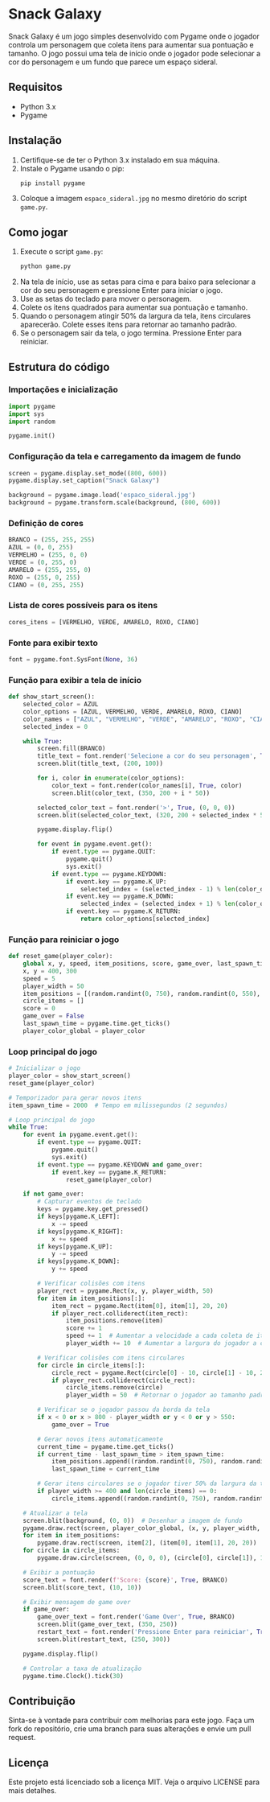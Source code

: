 # Snack Galaxy

Snack Galaxy é um jogo simples desenvolvido com Pygame onde o jogador controla um personagem que coleta itens para aumentar sua pontuação e tamanho. O jogo possui uma tela de início onde o jogador pode selecionar a cor do personagem e um fundo que parece um espaço sideral.

## Requisitos

- Python 3.x
- Pygame

## Instalação

1. Certifique-se de ter o Python 3.x instalado em sua máquina.
2. Instale o Pygame usando o pip:
   ```bash
   pip install pygame
   ```
3. Coloque a imagem `espaco_sideral.jpg` no mesmo diretório do script `game.py`.

## Como jogar

1. Execute o script `game.py`:
   ```bash
   python game.py
   ```
2. Na tela de início, use as setas para cima e para baixo para selecionar a cor do seu personagem e pressione Enter para iniciar o jogo.
3. Use as setas do teclado para mover o personagem.
4. Colete os itens quadrados para aumentar sua pontuação e tamanho.
5. Quando o personagem atingir 50% da largura da tela, itens circulares aparecerão. Colete esses itens para retornar ao tamanho padrão.
6. Se o personagem sair da tela, o jogo termina. Pressione Enter para reiniciar.

## Estrutura do código

### Importações e inicialização

```python
import pygame
import sys
import random

pygame.init()
```

### Configuração da tela e carregamento da imagem de fundo

```python
screen = pygame.display.set_mode((800, 600))
pygame.display.set_caption("Snack Galaxy")

background = pygame.image.load('espaco_sideral.jpg')
background = pygame.transform.scale(background, (800, 600))
```

### Definição de cores

```python
BRANCO = (255, 255, 255)
AZUL = (0, 0, 255)
VERMELHO = (255, 0, 0)
VERDE = (0, 255, 0)
AMARELO = (255, 255, 0)
ROXO = (255, 0, 255)
CIANO = (0, 255, 255)
```

### Lista de cores possíveis para os itens

```python
cores_itens = [VERMELHO, VERDE, AMARELO, ROXO, CIANO]
```

### Fonte para exibir texto

```python
font = pygame.font.SysFont(None, 36)
```

### Função para exibir a tela de início

```python
def show_start_screen():
    selected_color = AZUL
    color_options = [AZUL, VERMELHO, VERDE, AMARELO, ROXO, CIANO]
    color_names = ["AZUL", "VERMELHO", "VERDE", "AMARELO", "ROXO", "CIANO"]
    selected_index = 0

    while True:
        screen.fill(BRANCO)
        title_text = font.render('Selecione a cor do seu personagem', True, (0, 0, 0))
        screen.blit(title_text, (200, 100))

        for i, color in enumerate(color_options):
            color_text = font.render(color_names[i], True, color)
            screen.blit(color_text, (350, 200 + i * 50))

        selected_color_text = font.render('>', True, (0, 0, 0))
        screen.blit(selected_color_text, (320, 200 + selected_index * 50))

        pygame.display.flip()

        for event in pygame.event.get():
            if event.type == pygame.QUIT:
                pygame.quit()
                sys.exit()
            if event.type == pygame.KEYDOWN:
                if event.key == pygame.K_UP:
                    selected_index = (selected_index - 1) % len(color_options)
                if event.key == pygame.K_DOWN:
                    selected_index = (selected_index + 1) % len(color_options)
                if event.key == pygame.K_RETURN:
                    return color_options[selected_index]
```

### Função para reiniciar o jogo

```python
def reset_game(player_color):
    global x, y, speed, item_positions, score, game_over, last_spawn_time, player_width, player_color_global, circle_items
    x, y = 400, 300
    speed = 5
    player_width = 50
    item_positions = [(random.randint(0, 750), random.randint(0, 550), random.choice(cores_itens)) for _ in range(5)]
    circle_items = []
    score = 0
    game_over = False
    last_spawn_time = pygame.time.get_ticks()
    player_color_global = player_color
```

### Loop principal do jogo

```python
# Inicializar o jogo
player_color = show_start_screen()
reset_game(player_color)

# Temporizador para gerar novos itens
item_spawn_time = 2000  # Tempo em milissegundos (2 segundos)

# Loop principal do jogo
while True:
    for event in pygame.event.get():
        if event.type == pygame.QUIT:
            pygame.quit()
            sys.exit()
        if event.type == pygame.KEYDOWN and game_over:
            if event.key == pygame.K_RETURN:
                reset_game(player_color)

    if not game_over:
        # Capturar eventos de teclado
        keys = pygame.key.get_pressed()
        if keys[pygame.K_LEFT]:
            x -= speed
        if keys[pygame.K_RIGHT]:
            x += speed
        if keys[pygame.K_UP]:
            y -= speed
        if keys[pygame.K_DOWN]:
            y += speed

        # Verificar colisões com itens
        player_rect = pygame.Rect(x, y, player_width, 50)
        for item in item_positions[:]:
            item_rect = pygame.Rect(item[0], item[1], 20, 20)
            if player_rect.colliderect(item_rect):
                item_positions.remove(item)
                score += 1
                speed += 1  # Aumentar a velocidade a cada coleta de item
                player_width += 10  # Aumentar a largura do jogador a cada coleta de item

        # Verificar colisões com itens circulares
        for circle in circle_items[:]:
            circle_rect = pygame.Rect(circle[0] - 10, circle[1] - 10, 20, 20)
            if player_rect.colliderect(circle_rect):
                circle_items.remove(circle)
                player_width = 50  # Retornar o jogador ao tamanho padrão

        # Verificar se o jogador passou da borda da tela
        if x < 0 or x > 800 - player_width or y < 0 or y > 550:
            game_over = True

        # Gerar novos itens automaticamente
        current_time = pygame.time.get_ticks()
        if current_time - last_spawn_time > item_spawn_time:
            item_positions.append((random.randint(0, 750), random.randint(0, 550), random.choice(cores_itens)))
            last_spawn_time = current_time

        # Gerar itens circulares se o jogador tiver 50% da largura da tela
        if player_width >= 400 and len(circle_items) == 0:
            circle_items.append((random.randint(0, 750), random.randint(0, 550)))

    # Atualizar a tela
    screen.blit(background, (0, 0))  # Desenhar a imagem de fundo
    pygame.draw.rect(screen, player_color_global, (x, y, player_width, 50))
    for item in item_positions:
        pygame.draw.rect(screen, item[2], (item[0], item[1], 20, 20))
    for circle in circle_items:
        pygame.draw.circle(screen, (0, 0, 0), (circle[0], circle[1]), 10)

    # Exibir a pontuação
    score_text = font.render(f'Score: {score}', True, BRANCO)
    screen.blit(score_text, (10, 10))

    # Exibir mensagem de game over
    if game_over:
        game_over_text = font.render('Game Over', True, BRANCO)
        screen.blit(game_over_text, (350, 250))
        restart_text = font.render('Pressione Enter para reiniciar', True, BRANCO)
        screen.blit(restart_text, (250, 300))

    pygame.display.flip()

    # Controlar a taxa de atualização
    pygame.time.Clock().tick(30)
```

## Contribuição

Sinta-se à vontade para contribuir com melhorias para este jogo. Faça um fork do repositório, crie uma branch para suas alterações e envie um pull request.

## Licença

Este projeto está licenciado sob a licença MIT. Veja o arquivo LICENSE para mais detalhes.
